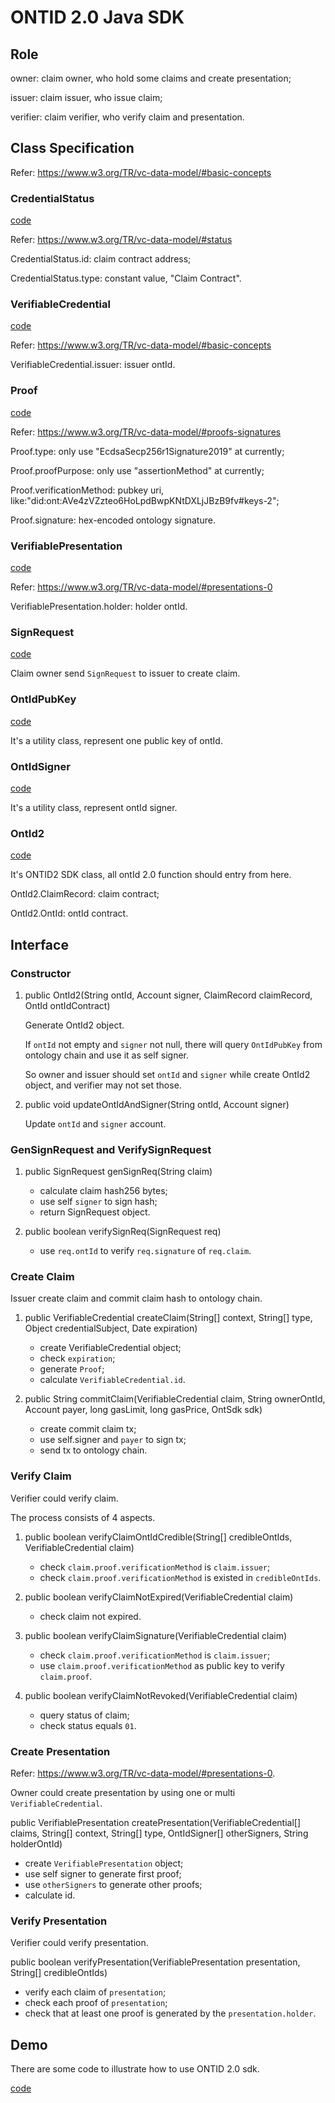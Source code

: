 # ONTID 2.0 Java SDK

## Role

owner: claim owner, who hold some claims and create presentation;

issuer: claim issuer, who issue claim;

verifier: claim verifier, who verify claim and presentation.

## Class Specification

Refer: https://www.w3.org/TR/vc-data-model/#basic-concepts

### CredentialStatus

[code](./VerifiableCredential.java#L30)

Refer: https://www.w3.org/TR/vc-data-model/#status

CredentialStatus.id: claim contract address;

CredentialStatus.type: constant value, "Claim Contract".

### VerifiableCredential

[code](./VerifiableCredential.java)

Refer: https://www.w3.org/TR/vc-data-model/#basic-concepts

VerifiableCredential.issuer: issuer ontId.

### Proof

[code](./Proof.java)

Refer: https://www.w3.org/TR/vc-data-model/#proofs-signatures

Proof.type: only use "EcdsaSecp256r1Signature2019" at currently;

Proof.proofPurpose: only use "assertionMethod" at currently;

Proof.verificationMethod: pubkey uri, like:"did:ont:AVe4zVZzteo6HoLpdBwpKNtDXLjJBzB9fv#keys-2";

Proof.signature: hex-encoded ontology signature.

### VerifiablePresentation

[code](./VerifiablePresentation.java)

Refer: https://www.w3.org/TR/vc-data-model/#presentations-0

VerifiablePresentation.holder: holder ontId.

### SignRequest

[code](./SignRequest.java)

Claim owner send `SignRequest` to issuer to create claim.

### OntIdPubKey

[code](./OntIdPubKey.java)

It's a utility class, represent one public key of ontId.

### OntIdSigner

[code](./OntIdSigner.java)

It's a utility class, represent ontId signer.


### OntId2

[code](./OntId2.java)

It's ONTID2 SDK class, all ontId 2.0 function should entry from here.

OntId2.ClaimRecord: claim contract;

OntId2.OntId: ontId contract.

## Interface

### Constructor

1. public OntId2(String ontId, Account signer, ClaimRecord claimRecord, OntId ontIdContract)

    Generate OntId2 object.

    If `ontId` not empty and `signer` not null, there will query `OntIdPubKey` from ontology chain and use it as self signer.
    
    So owner and issuer should set `ontId` and `signer` while create OntId2 object, and verifier may not set those.

2. public void updateOntIdAndSigner(String ontId, Account signer)

    Update `ontId` and `signer` account.

### GenSignRequest and VerifySignRequest

1. public SignRequest genSignReq(String claim)

    * calculate claim hash256 bytes;
    * use self `signer` to sign hash;
    * return SignRequest object.

2. public boolean verifySignReq(SignRequest req)

    * use `req.ontId` to verify `req.signature` of `req.claim`.

### Create Claim

Issuer create claim and commit claim hash to ontology chain.

1. public VerifiableCredential createClaim(String[] context, String[] type, Object credentialSubject, Date expiration)

    * create VerifiableCredential object;
    * check `expiration`;
    * generate `Proof`;
    * calculate `VerifiableCredential.id`.

2. public String commitClaim(VerifiableCredential claim, String ownerOntId, Account payer, long gasLimit, long gasPrice, OntSdk sdk)

    * create commit claim tx;
    * use self.signer and `payer` to sign tx;
    * send tx to ontology chain.

### Verify Claim

Verifier could verify claim.

The process consists of 4 aspects.

1. public boolean verifyClaimOntIdCredible(String[] credibleOntIds, VerifiableCredential claim)

    * check `claim.proof.verificationMethod` is `claim.issuer`;
    * check `claim.proof.verificationMethod` is existed in `credibleOntIds`.

2. public boolean verifyClaimNotExpired(VerifiableCredential claim)

    * check claim not expired.

3. public boolean verifyClaimSignature(VerifiableCredential claim)

    * check `claim.proof.verificationMethod` is `claim.issuer`;
    * use `claim.proof.verificationMethod` as public key to verify `claim.proof`.

4. public boolean verifyClaimNotRevoked(VerifiableCredential claim)

    * query status of claim;
    * check status equals `01`.

### Create Presentation

Refer: https://www.w3.org/TR/vc-data-model/#presentations-0.

Owner could create presentation by using one or multi `VerifiableCredential`.

public VerifiablePresentation createPresentation(VerifiableCredential[] claims, String[] context, String[] type, OntIdSigner[] otherSigners, String holderOntId)

* create `VerifiablePresentation` object;
* use self signer to generate first proof;
* use `otherSigners` to generate other proofs;
* calculate id.

### Verify Presentation

Verifier could verify presentation.

public boolean verifyPresentation(VerifiablePresentation presentation, String[] credibleOntIds)

* verify each claim of `presentation`;
* check each proof of `presentation`;
* check that at least one proof is generated by the `presentation.holder`.


## Demo

There are some code to illustrate how to use ONTID 2.0 sdk.

[code](../../../../demo/OntId2Demo.java)
